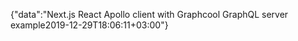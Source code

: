 {"data":"Next.js React Apollo client with Graphcool GraphQL server example2019-12-29T18:06:11+03:00"}
